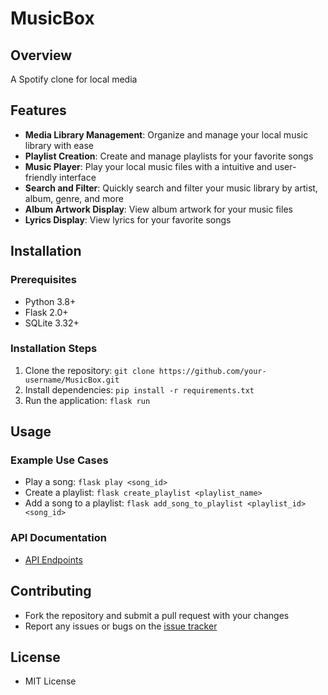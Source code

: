 # MusicBox

## Overview

A Spotify clone for local media

## Features

* **Media Library Management**: Organize and manage your local music library with ease
* **Playlist Creation**: Create and manage playlists for your favorite songs
* **Music Player**: Play your local music files with a intuitive and user-friendly interface
* **Search and Filter**: Quickly search and filter your music library by artist, album, genre, and more
* **Album Artwork Display**: View album artwork for your music files
* **Lyrics Display**: View lyrics for your favorite songs

## Installation

### Prerequisites

* Python 3.8+
* Flask 2.0+
* SQLite 3.32+

### Installation Steps

1. Clone the repository: `git clone https://github.com/your-username/MusicBox.git`
2. Install dependencies: `pip install -r requirements.txt`
3. Run the application: `flask run`

## Usage

### Example Use Cases

* Play a song: `flask play <song_id>`
* Create a playlist: `flask create_playlist <playlist_name>`
* Add a song to a playlist: `flask add_song_to_playlist <playlist_id> <song_id>`

### API Documentation

* [API Endpoints](https://github.com/your-username/MusicBox/blob/main/docs/api.md)

## Contributing

* Fork the repository and submit a pull request with your changes
* Report any issues or bugs on the [issue tracker](https://github.com/your-username/MusicBox/issues)

## License

* MIT License